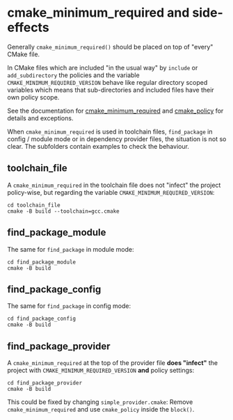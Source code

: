 # cmake_minimum_required and side-effects

Generally `cmake_minimum_required()` should be placed on top of "every" CMake file.

In CMake files which are included "in the usual way" by `include` or `add_subdirectory` the
policies and the variable `CMAKE_MINIMUM_REQUIRED_VERSION` behave like regular directory scoped
variables which means that sub-directories and included files have their own policy scope.

See the documentation for [cmake_minimum_required](https://cmake.org/cmake/help/latest/command/cmake_minimum_required.html)
and [cmake_policy](https://cmake.org/cmake/help/latest/command/cmake_policy.html) for details and exceptions.

When `cmake_minimum_required` is used in toolchain files, `find_package` in config / module mode or in dependency provider files,
the situation is not so clear. The subfolders contain examples to check the behaviour.

## toolchain_file

A `cmake_minimum_required` in the toolchain file does not "infect" the project policy-wise, but regarding the variable
`CMAKE_MINIMUM_REQUIRED_VERSION`:

```shell
cd toolchain_file
cmake -B build --toolchain=gcc.cmake
```

## find_package_module

The same for `find_package` in module mode:

```shell
cd find_package_module
cmake -B build
```

## find_package_config

The same for `find_package` in config mode:

```shell
cd find_package_config
cmake -B build
```

## find_package_provider

A `cmake_minimum_required` at the top of the provider file **does "infect"** the project with `CMAKE_MINIMUM_REQUIRED_VERSION` **and** policy settings:

```shell
cd find_package_provider
cmake -B build
```

This could be fixed by changing `simple_provider.cmake`: Remove `cmake_minimum_required` and use `cmake_policy` inside
the `block()`.

